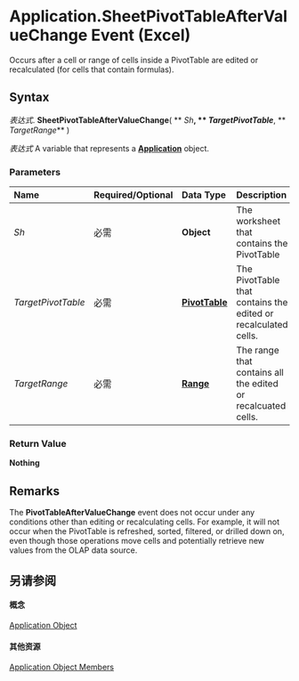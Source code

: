 
# Application.SheetPivotTableAfterValueChange Event (Excel)

Occurs after a cell or range of cells inside a PivotTable are edited or recalculated (for cells that contain formulas).


## Syntax

 _表达式_. **SheetPivotTableAfterValueChange**( ** _Sh_**, ** _TargetPivotTable_**, ** _TargetRange_** )

 _表达式_ A variable that represents a **[Application](19b73597-5cf9-4f56-8227-b5211f657f6f.md)** object.


### Parameters



|**Name**|**Required/Optional**|**Data Type**|**Description**|
|:-----|:-----|:-----|:-----|
| _Sh_|必需|**Object**|The worksheet that contains the PivotTable|
| _TargetPivotTable_|必需|**[PivotTable](a9c1d4a0-78a9-f9a6-6daf-91cb63e45842.md)**|The PivotTable that contains the edited or recalculated cells.|
| _TargetRange_|必需|**[Range](b8207778-0dcc-4570-1234-f130532cc8cd.md)**|The range that contains all the edited or recalcuated cells.|

### Return Value

 **Nothing**


## Remarks

The  **PivotTableAfterValueChange** event does not occur under any conditions other than editing or recalculating cells. For example, it will not occur when the PivotTable is refreshed, sorted, filtered, or drilled down on, even though those operations move cells and potentially retrieve new values from the OLAP data source.


## 另请参阅


#### 概念


[Application Object](19b73597-5cf9-4f56-8227-b5211f657f6f.md)
#### 其他资源


[Application Object Members](http://msdn.microsoft.com/library/4cb9ca42-8d07-cc9c-2d80-4eb9a5921e1e%28Office.15%29.aspx)